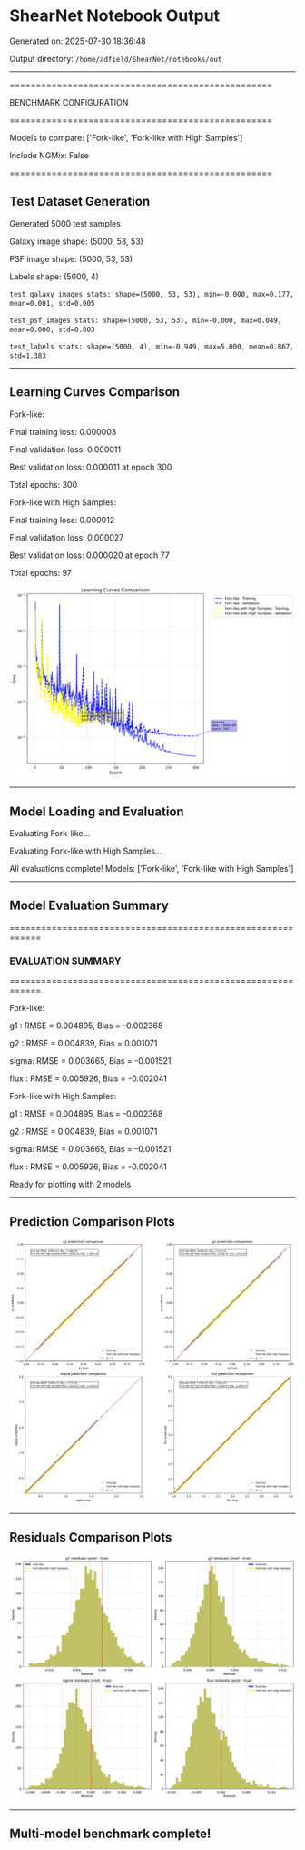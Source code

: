 # ShearNet Notebook Output

Generated on: 2025-07-30 18:36:48

Output directory: `/home/adfield/ShearNet/notebooks/out`

---

==================================================

BENCHMARK CONFIGURATION

==================================================

Models to compare: ['Fork-like', 'Fork-like with High Samples']

Include NGMix: False

==================================================


## Test Dataset Generation

Generated 5000 test samples

Galaxy image shape: (5000, 53, 53)

PSF image shape: (5000, 53, 53)

Labels shape: (5000, 4)

```
test_galaxy_images stats: shape=(5000, 53, 53), min=-0.000, max=0.177, mean=0.001, std=0.005
```

```
test_psf_images stats: shape=(5000, 53, 53), min=-0.000, max=0.049, mean=0.000, std=0.003
```

```
test_labels stats: shape=(5000, 4), min=-0.949, max=5.000, mean=0.867, std=1.383
```

---


## Learning Curves Comparison

Fork-like:

  Final training loss: 0.000003

  Final validation loss: 0.000011

  Best validation loss: 0.000011 at epoch 300

  Total epochs: 300

Fork-like with High Samples:

  Final training loss: 0.000012

  Final validation loss: 0.000027

  Best validation loss: 0.000020 at epoch 77

  Total epochs: 97

![learning_curves_comparison_20250730_183733.png](learning_curves_comparison_20250730_183733.png)

---


## Model Loading and Evaluation


Evaluating Fork-like...


Evaluating Fork-like with High Samples...


All evaluations complete! Models: ['Fork-like', 'Fork-like with High Samples']

---


## Model Evaluation Summary

============================================================


### EVALUATION SUMMARY

============================================================


Fork-like:

  g1   : RMSE = 0.004895, Bias = -0.002368

  g2   : RMSE = 0.004839, Bias = 0.001071

  sigma: RMSE = 0.003665, Bias = -0.001521

  flux : RMSE = 0.005926, Bias = -0.002041


Fork-like with High Samples:

  g1   : RMSE = 0.004895, Bias = -0.002368

  g2   : RMSE = 0.004839, Bias = 0.001071

  sigma: RMSE = 0.003665, Bias = -0.001521

  flux : RMSE = 0.005926, Bias = -0.002041


Ready for plotting with 2 models

---


## Prediction Comparison Plots

![prediction_comparison_20250730_183801.png](prediction_comparison_20250730_183801.png)

---


## Residuals Comparison Plots

![residuals_comparison_20250730_183807.png](residuals_comparison_20250730_183807.png)

---


## Multi-model benchmark complete!

